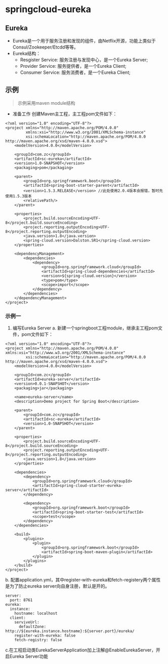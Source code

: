 # springcloud-eureka

## Eureka
- Eureka是一个用于服务注册和发现的组件，由Netflix开源，功能上类似于Consul/Zookeeper/Etcdd等等。
- Eureka结构：
  - Resgister Service: 服务注册与发现中心，是一个Eureka Server;
  - Provider Service:  服务提供者，是一个Eureka Client;
  - Consumer Service:  服务消费者，是一个Eureka Client;

## 示例
> 示例采用maven module结构
- 准备工作
创建Maven主工程，主工程pom文件如下：
```
<?xml version="1.0" encoding="UTF-8"?>
<project xmlns="http://maven.apache.org/POM/4.0.0"
         xmlns:xsi="http://www.w3.org/2001/XMLSchema-instance"
         xsi:schemaLocation="http://maven.apache.org/POM/4.0.0 http://maven.apache.org/xsd/maven-4.0.0.xsd">
    <modelVersion>4.0.0</modelVersion>

    <groupId>com.zc</groupId>
    <artifactId>sc-eureka</artifactId>
    <version>1.0-SNAPSHOT</version>
    <packaging>pom</packaging>

    <parent>
        <groupId>org.springframework.boot</groupId>
        <artifactId>spring-boot-starter-parent</artifactId>
        <version>1.5.3.RELEASE</version> //此处使用2.0.4版本会报错，暂时先使用1.5.3版本
        <relativePath/>
    </parent>

    <properties>
        <project.build.sourceEncoding>UTF-8</project.build.sourceEncoding>
        <project.reporting.outputEncoding>UTF-8</project.reporting.outputEncoding>
        <java.version>1.8</java.version>
        <spring-cloud.version>Dalston.SR1</spring-cloud.version>
    </properties>

    <dependencyManagement>
        <dependencies>
            <dependency>
                <groupId>org.springframework.cloud</groupId>
                <artifactId>spring-cloud-dependencies</artifactId>
                <version>${spring-cloud.version}</version>
                <type>pom</type>
                <scope>import</scope>
            </dependency>
        </dependencies>
    </dependencyManagement>
</project>
```
### 示例一
1. 编写Eureka Server
a. 新建一个springboot工程module，继承主工程pom文件，pom文件如下：
```
<?xml version="1.0" encoding="UTF-8"?>
<project xmlns="http://maven.apache.org/POM/4.0.0" xmlns:xsi="http://www.w3.org/2001/XMLSchema-instance"
         xsi:schemaLocation="http://maven.apache.org/POM/4.0.0 http://maven.apache.org/xsd/maven-4.0.0.xsd">
    <modelVersion>4.0.0</modelVersion>

    <groupId>com.zc</groupId>
    <artifactId>eureka-server</artifactId>
    <version>0.0.1-SNAPSHOT</version>
    <packaging>jar</packaging>

    <name>eureka-server</name>
    <description>Demo project for Spring Boot</description>

    <parent>
        <groupId>com.zc</groupId>
        <artifactId>sc-eureka</artifactId>
        <version>1.0-SNAPSHOT</version>
    </parent>

    <properties>
        <project.build.sourceEncoding>UTF-8</project.build.sourceEncoding>
        <project.reporting.outputEncoding>UTF-8</project.reporting.outputEncoding>
        <java.version>1.8</java.version>
    </properties>

    <dependencies>
        <dependency>
            <groupId>org.springframework.cloud</groupId>
            <artifactId>spring-cloud-starter-eureka-server</artifactId>
        </dependency>

        <dependency>
            <groupId>org.springframework.boot</groupId>
            <artifactId>spring-boot-starter-test</artifactId>
            <scope>test</scope>
        </dependency>
    </dependencies>

    <build>
        <plugins>
            <plugin>
                <groupId>org.springframework.boot</groupId>
                <artifactId>spring-boot-maven-plugin</artifactId>
            </plugin>
        </plugins>
    </build>
</project>
```
b. 配置application.yml，其中register-with-eureka和fetch-registery两个属性是为了防止eureka server向自身注册，默认是开的。
```
server:
  port: 8761
eureka:
  instance:
    hostname: localhost
  client:
    serviveUrl:
      defaultZone: http://${eureka.instance.hostname}:${server.port}/eureka/
    register-with-eureka: false
    fetch-registry: false
```
c.在工程启动类EurekaServerApplication加上注解@EnableEurekaServer，开启Eureka Server功能
